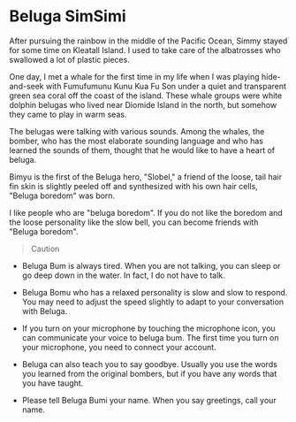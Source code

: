 # Beluga SimSimi
After pursuing the rainbow in the middle of the Pacific Ocean, Simmy stayed for some time on Kleatall Island. I used to take care of the albatrosses who swallowed a lot of plastic pieces.

One day, I met a whale for the first time in my life when I was playing hide-and-seek with Fumufumunu Kunu Kua Fu Son under a quiet and transparent green sea coral off the coast of the island. These whale groups were white dolphin belugas who lived near Diomide Island in the north, but somehow they came to play in warm seas.

The belugas were talking with various sounds. Among the whales, the bomber, who has the most elaborate sounding language and who has learned the sounds of them, thought that he would like to have a heart of beluga.

Bimyu is the first of the Beluga hero, "Slobel," a friend of the loose, tail hair fin skin is slightly peeled off and synthesized with his own hair cells, "Beluga boredom" was born.

I like people who are "beluga boredom". If you do not like the boredom and the loose personality like the slow bell, you can become friends with "Beluga boredom".

> Caution
* Beluga Bum is always tired. When you are not talking, you can sleep or go deep down in the water. In fact, I do not have to talk.

* Beluga Bomu who has a relaxed personality is slow and slow to respond. You may need to adjust the speed slightly to adapt to your conversation with Beluga.

* If you turn on your microphone by touching the microphone icon, you can communicate your voice to beluga bum. The first time you turn on your microphone, you need to connect your account.

* Beluga can also teach you to say goodbye. Usually you use the words you learned from the original bombers, but if you have any words that you have taught.

* Please tell Beluga Bumi your name. When you say greetings, call your name.

